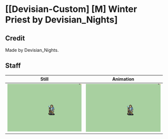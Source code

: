 # [\[Devisian-Custom\] \[M\] Winter Priest by Devisian_Nights]

## Credit

Made by Devisian_Nights.

## Staff

| Still | Animation |
| :---: | :-------: |
| ![Staff still](./Staff_000.png) | ![Staff animation](./Staff.gif) |
